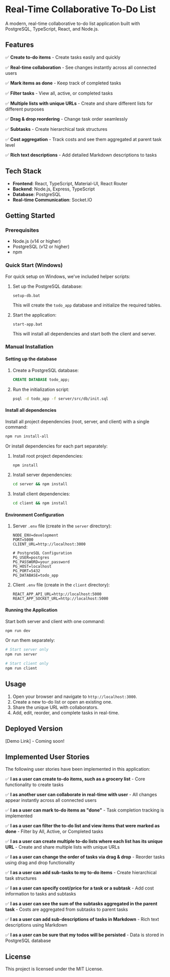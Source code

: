 # Real-Time Collaborative To-Do List

A modern, real-time collaborative to-do list application built with PostgreSQL, TypeScript, React, and Node.js.

## Features

✅ **Create to-do items** - Create tasks easily and quickly

✅ **Real-time collaboration** - See changes instantly across all connected users

✅ **Mark items as done** - Keep track of completed tasks

✅ **Filter tasks** - View all, active, or completed tasks

✅ **Multiple lists with unique URLs** - Create and share different lists for different purposes

✅ **Drag & drop reordering** - Change task order seamlessly

✅ **Subtasks** - Create hierarchical task structures

✅ **Cost aggregation** - Track costs and see them aggregated at parent task level

✅ **Rich text descriptions** - Add detailed Markdown descriptions to tasks


## Tech Stack

- **Frontend**: React, TypeScript, Material-UI, React Router
- **Backend**: Node.js, Express, TypeScript
- **Database**: PostgreSQL
- **Real-time Communication**: Socket.IO

## Getting Started

### Prerequisites

- Node.js (v14 or higher)
- PostgreSQL (v12 or higher)
- npm

### Quick Start (Windows)

For quick setup on Windows, we've included helper scripts:

1. Set up the PostgreSQL database:
   ```
   setup-db.bat
   ```
   This will create the `todo_app` database and initialize the required tables.

2. Start the application:
   ```
   start-app.bat
   ```
   This will install all dependencies and start both the client and server.

### Manual Installation

#### Setting up the database

1. Create a PostgreSQL database:

   ```sql
   CREATE DATABASE todo_app;
   ```

2. Run the initialization script:

   ```bash
   psql -d todo_app -f server/src/db/init.sql
   ```

#### Install all dependencies

Install all project dependencies (root, server, and client) with a single command:

   ```bash
   npm run install-all
   ```

Or install dependencies for each part separately:

1. Install root project dependencies:

   ```bash
   npm install
   ```

2. Install server dependencies:

   ```bash
   cd server && npm install
   ```

3. Install client dependencies:

   ```bash
   cd client && npm install
   ```

#### Environment Configuration

1. Server `.env` file (create in the `server` directory):

   ```
   NODE_ENV=development
   PORT=5000
   CLIENT_URL=http://localhost:3000

   # PostgreSQL Configuration
   PG_USER=postgres
   PG_PASSWORD=your_password
   PG_HOST=localhost
   PG_PORT=5432
   PG_DATABASE=todo_app
   ```

2. Client `.env` file (create in the `client` directory):

   ```
   REACT_APP_API_URL=http://localhost:5000
   REACT_APP_SOCKET_URL=http://localhost:5000
   ```

#### Running the Application

Start both server and client with one command:

```bash
npm run dev
```

Or run them separately:

```bash
# Start server only
npm run server

# Start client only
npm run client
```

## Usage

1. Open your browser and navigate to `http://localhost:3000`.
2. Create a new to-do list or open an existing one.
3. Share the unique URL with collaborators.
4. Add, edit, reorder, and complete tasks in real-time.

## Deployed Version

[Demo Link] - Coming soon!

## Implemented User Stories

The following user stories have been implemented in this application:

✅ **I as a user can create to-do items, such as a grocery list** - Core functionality to create tasks

✅ **I as another user can collaborate in real-time with user** - All changes appear instantly across all connected users

✅ **I as a user can mark to-do items as "done"** - Task completion tracking is implemented

✅ **I as a user can filter the to-do list and view items that were marked as done** - Filter by All, Active, or Completed tasks

✅ **I as a user can create multiple to-do lists where each list has its unique URL** - Create and share multiple lists with unique URLs

✅ **I as a user can change the order of tasks via drag & drop** - Reorder tasks using drag and drop functionality

✅ **I as a user can add sub-tasks to my to-do items** - Create hierarchical task structures

✅ **I as a user can specify cost/price for a task or a subtask** - Add cost information to tasks and subtasks

✅ **I as a user can see the sum of the subtasks aggregated in the parent task** - Costs are aggregated from subtasks to parent tasks

✅ **I as a user can add sub-descriptions of tasks in Markdown** - Rich text descriptions using Markdown

✅ **I as a user can be sure that my todos will be persisted** - Data is stored in PostgreSQL database

## License

This project is licensed under the MIT License.
